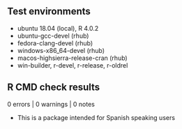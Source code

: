 ## Test environments
* ubuntu 18.04 (local), R 4.0.2
* ubuntu-gcc-devel (rhub)
* fedora-clang-devel (rhub)
* windows-x86_64-devel (rhub)
* macos-highsierra-release-cran (rhub)
* win-builder, r-devel, r-release, r-oldrel

## R CMD check results

0 errors | 0 warnings | 0 notes

* This is a package intended for Spanish speaking users
